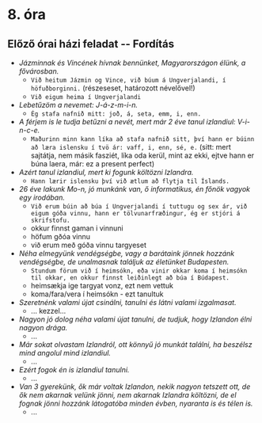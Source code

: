 # 8. óra

## Előző órai házi feladat -- Fordítás

* _Jázminnak és Vincének hívnak bennünket, Magyarországon élünk, a fővárosban._
  * `Við heitum Jázmin og Vince, við búum á Ungverjalandi, í höfuðborginni.` (részeseset, határozott névelővel!)
  * `Við eigum heima í Ungverjalandi`
* _Lebetűzöm a nevemet: J-á-z-m-i-n._
  * `Ég stafa nafnið mitt: joð, á, seta, emm, i, enn.`
* _A férjem is le tudja betűzni a nevét, mert már 2 éve tanul izlandiul: V-i-n-c-e._
  * `Maðurinn minn kann líka að stafa nafnið sitt, því hann er búinn að læra islensku í tvö ár: vaff, i, enn, sé, e.` (sitt: mert sajtátja, nem másik fasziét, líka oda kerül, mint az ekki, ejtve hann er búna laera, már: ez a present perfect)
* _Azért tanul izlandiul, mert ki fogunk költözni Izlandra._
  * `Hann lærir islensku því við ætlum að flytja til Íslands.`
* _26 éve lakunk Mo-n, jó munkánk van, ő informatikus, én főnök vagyok egy irodában._
  * `Við erum búin að búa í Ungverjalandi í tuttugu og sex ár, við eigum góða vinnu, hann er tölvunarfræðingur, ég er stjóri á skrifstofu.`
  * okkur finnst gaman i vinnuni
  * höfum gðóa vinnu
  * við erum með góða vinnu targyeset
* _Néha elmegyünk vendégségbe, vagy a barátaink jönnek hozzánk vendégségbe, de unalmasnak találjuk az életünket Budapesten._
  * `Stundum förum við í heimsókn, eða vinir okkar koma í heimsókn til okkar, en okkur finnst leiðinlegt að búa í Búdapest.`
  * heimsækja ige targyat vonz, ezt nem vettuk
  * koma/fara/vera í heimsókn - ezt tanultuk
* _Szeretnénk valami újat csinálni, tanulni és látni valami izgalmasat._
  * ... kezzel...
* _Nagyon jó dolog néha valami újat tanulni, de tudjuk, hogy Izlandon élni nagyon drága._
  * ...
* _Már sokat olvastam Izlandról, ott könnyű jó munkát találni, ha beszélsz mind angolul mind izlandiul._
  * ...
* _Ezért fogok én is izlandiul tanulni._
  * ...
* _Van 3 gyerekünk, ők már voltak Izlandon, nekik nagyon tetszett ott, de ők nem akarnak velünk jönni, nem akarnak Izlandra költözni, de el fognak jönni hozzánk látogatóba minden évben, nyaranta is és télen is._
  * ...
